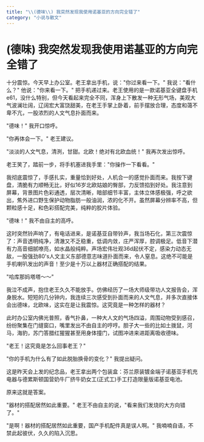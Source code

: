 ```yaml
---
title: "\\(德味\\) 我突然发现我使用诺基亚的方向完全错了"
category: "小说与散文"
---
```

# \(德味\) 我突然发现我使用诺基亚的方向完全错了

十分震惊。今天早上办公室。老王拿出手机，说："你过来看一下。" 我说："看什么？" 他说："你来看一下。" 把手机递过来。老王使用的是一款诺基亚全键盘手机e61，没什么特别，但今天看起来完全不同，浑身上下散发一种无形气场，美观大气波澜壮阔，辽阔宏大富饶甜美，在老王手掌上卧着，前手摆放合理，态度和蔼不卑不亢，一股浓烈的人文气息扑面而来。   
  
"德味！" 我开口惊呼。   
  
"你再体会一下。" 老王建议。   
  
"淡淡的人文气息，清洌，甘甜。北欧！绝对有北欧血统！" 我再次发出惊呼。   
  
老王笑了，踏前一步，将手机塞进我手里："你操作一下看看。"   
  
我彻底震惊了，手感扎实，重量恰到好处，人机合一的感觉扑面而来。我按下键盘，清脆有力顺畅无比，好似16岁北欧姑娘的臀部，力反馈掐到好处。我注意到屏幕，背景图片色彩通透，层次清晰，暗部细节丰富，主体立体感极强，呼之欲出，焦外进口野生保护动物脂肪一般油润，浓的化不开。虽然屏幕分辨率不高，但颗粒感十足，和色彩搭配完美，纯粹的胶片体验。   
  
"德味！" 我不由自主的高呼。   
  
这时突然铃声响了，有电话进来，是诺基亚自带铃声，我当场石化，第三次震惊了：声音透明纯净，清澈又不乏稳重，低调内敛，庄严浑厚，腔调极足。低音下潜有力高音细腻嘹亮，如水晶般纯粹。声场宏伟壮观36d起伏不定，感染力动态无敌，一股强劲80's人文主义东部德意志味道扑面而来，令人窒息。这绝不可能是手机喇叭发出的声音！至少是十万以上器材正确搭配的结果。   
  
"哈库那妈塔塔～～"   
  
我泣不成声，抱住老王久久不能放手。仿佛经历了一场大师级带功人文报告会，浑身脱水。短短的几分钟内，我连续三次感受到扑面而来的人文气息，并多次直接体会出德味，北欧味，这实在是让我震惊。这究竟是一种怎样的器材？   
  
此时办公室内佛光普照，香气扑鼻，一种大人文的气场四溢，周围动物受到感召，纷纷聚集在门缝窗口，嘴里发出不由自主的哼哼。胆子大一些的比如土拨鼠，河马，海豹，苏门答腊红猩猩甚至用身体撞门，试图冲进来进距离吸收德味。   
  
"老王！这究竟是怎么回事老王？"   
  
"你的手机为什么有了如此脱胎换骨的变化？" 我提出疑问。   
  
这是昨天会上发的纪念品，老王拿出两个包装盒：芬兰原装镀金端子诺基亚手机充电器与德累斯顿国营奶牛厂挤牛奶女工\(正式工\)手工打造限量版诺基亚电池。   
  
原来这就是答案。   
  
"器材的搭配居然如此重要。" 老王不由自主的说，"看来我们发烧的大方向错了。"   
  
"是啊！器材的搭配居然如此重要，国产手机配件真是误人啊。" 我喃喃自语，不禁此起彼伏，久久的陷入沉思。 

